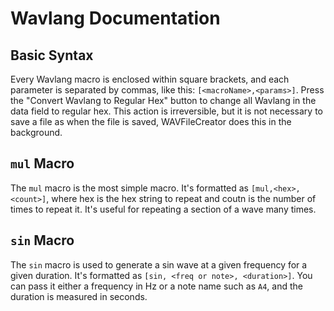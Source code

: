 # Wavlang Documentation

## Basic Syntax
Every Wavlang macro is enclosed within square brackets, and each parameter is separated by commas, like this: `[<macroName>,<params>]`. Press the "Convert Wavlang to Regular Hex" button to change all Wavlang in the data field to regular hex. This action is irreversible, but it is not necessary to save a file as when the file is saved, WAVFileCreator does this in the background.

## `mul` Macro
The `mul` macro is the most simple macro. It's formatted as `[mul,<hex>,<count>]`, where hex is the hex string to repeat and coutn is the number of times to repeat it. It's useful for repeating a section of a wave many times.

## `sin` Macro
The `sin` macro is used to generate a sin wave at a given frequency for a given duration. It's formatted as `[sin, <freq or note>, <duration>]`. You can pass it either a frequency in Hz or a note name such as `A4`, and the duration is measured in seconds.